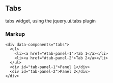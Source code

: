 ## Tabs

tabs widget, using the jquery.ui.tabs plugin

### Markup

```
<div data-components="tabs">
  <ul>
    <li><a href="#tab-panel-1">Tab 1</a></li>
    <li><a href="#tab-panel-2">Tab 2</a></li>
  </ul>
  <div id="tab-panel-1">Panel 1</div>
  <div id="tab-panel-2">Panel 2</div>
</div>
```

